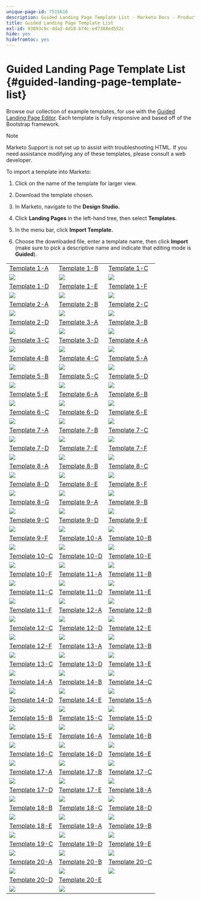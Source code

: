 ```yaml
---
unique-page-id: 7515616
description: Guided Landing Page Template List - Marketo Docs - Product Documentation
title: Guided Landing Page Template List
exl-id: 93893c9c-dda2-4d18-b74c-e47388ed552c
hide: yes
hidefromtoc: yes
---
```

# Guided Landing Page Template List {#guided-landing-page-template-list}

Browse our collection of example templates, for use with the [Guided Landing Page Editor](/help/marketo/product-docs/demand-generation/landing-pages/guided-landing-pages/create-a-guided-landing-page.md). Each template is fully responsive and based off of the Bootstrap framework.

>[!NOTE]
>
>Marketo Support is not set up to assist with troubleshooting HTML. If you need assistance modifying any of these templates, please consult a web developer.

To import a template into Marketo:

1. Click on the name of the template for larger view.
1. Download the template chosen.
1. In Marketo, navigate to the **Design Studio.**
1. Click **Landing Pages** in the left-hand tree, then select **Templates.**

1. In the menu bar, click **Import Template.**
1. Choose the downloaded file, enter a template name, then click **Import** (make sure to pick a descriptive name and indicate that editing mode is **Guided**).

|   |  |  |
|---|---|---|
| [Template 1-A](guided-landing-page-templates/template-1-a.md) | [Template 1-B](guided-landing-page-templates/template-1-b.md) | [Template 1-C](guided-landing-page-templates/template-1-c.md) |
| ![](assets/1a.jpg)| ![](assets/1b.jpg)| ![](assets/1c.jpg)|
| [Template 1-D](guided-landing-page-templates/template-1-d.md) | [Template 1-E](guided-landing-page-templates/template-1-e.md) | [Template 1-F](guided-landing-page-templates/template-1-f.md) |
| ![](assets/1d.jpg)| ![](assets/1e.jpg)| ![](assets/1f.jpg)|
| [Template 2-A](guided-landing-page-templates/template-2-a.md) | [Template 2-B](guided-landing-page-templates/template-2-b.md) | [Template 2-C](guided-landing-page-templates/template-2-c.md) |
| ![](assets/2a.jpg)| ![](assets/2b.jpg)| ![](assets/2c-2.jpg)|
| [Template 2-D](guided-landing-page-templates/template-2-d.md) | [Template 3-A](guided-landing-page-templates/template-3-a.md) | [Template 3-B](guided-landing-page-templates/template-3-b.md) |
| ![](assets/2d.jpg)| ![](assets/3a.jpg)| ![](assets/3b.jpg)|
| [Template 3-C](guided-landing-page-templates/template-3-c.md) | [Template 3-D](guided-landing-page-templates/template-3-d.md) | [Template 4-A](guided-landing-page-templates/template-4-a.md) |
| ![](assets/3c.jpg)| ![](assets/3d.jpg)| ![](assets/4a.jpg)|
| [Template 4-B](guided-landing-page-templates/template-4-b.md) | [Template 4-C](guided-landing-page-templates/template-4-c.md) | [Template 5-A](guided-landing-page-templates/template-5-a.md) |
| ![](assets/4b.jpg)| ![](assets/4c.jpg)| ![](assets/5a.jpg)|
| [Template 5-B](guided-landing-page-templates/template-5-b.md) | [Template 5-C](guided-landing-page-templates/template-5-c.md) | [Template 5-D](guided-landing-page-templates/template-5-d.md) |
| ![](assets/5b.jpg)| ![](assets/5c.jpg)| ![](assets/5d.jpg)|
| [Template 5-E](guided-landing-page-templates/template-5-e.md) | [Template 6-A](guided-landing-page-templates/template-6-a.md) | [Template 6-B](guided-landing-page-templates/template-6-b.md) |
| ![](assets/5e.jpg)| ![](assets/6a.jpg)| ![](assets/6b.jpg)|
| [Template 6-C](guided-landing-page-templates/template-6-c.md) | [Template 6-D](guided-landing-page-templates/template-6-d.md) | [Template 6-E](guided-landing-page-templates/template-6-e.md) |
| ![](assets/6c.jpg)| ![](assets/6d.jpg)| ![](assets/6e.jpg)|
| [Template 7-A](guided-landing-page-templates/template-7-a.md) | [Template 7-B](guided-landing-page-templates/template-7-b.md) | [Template 7-C](guided-landing-page-templates/template-7-c.md) |
| ![](assets/7a.jpg)| ![](assets/7b.jpg)| ![](assets/7c.jpg)|
| [Template 7-D](guided-landing-page-templates/template-7-d.md) | [Template 7-E](guided-landing-page-templates/template-7-e.md) | [Template 7-F](guided-landing-page-templates/template-7-f.md) |
| ![](assets/7d.jpg)| ![](assets/7e.jpg)| ![](assets/7f.jpg)|
| [Template 8-A](guided-landing-page-templates/template-8-a.md) | [Template 8-B](guided-landing-page-templates/template-8-b.md) | [Template 8-C](guided-landing-page-templates/template-8-c.md) |
| ![](assets/8a.jpg)| ![](assets/8b.jpg)| ![](assets/8c.jpg)|
| [Template 8-D](guided-landing-page-templates/template-8-d.md) | [Template 8-E](guided-landing-page-templates/template-8-e.md) | [Template 8-F](guided-landing-page-templates/template-8-f.md) |
| ![](assets/8d.jpg)| ![](assets/8e.jpg)| ![](assets/8f.jpg)|
| [Template 8-G](guided-landing-page-templates/template-8-g.md) | [Template 9-A](guided-landing-page-templates/template-9-a.md) | [Template 9-B](guided-landing-page-templates/template-9-b.md) |
| ![](assets/8g.jpg)| ![](assets/9a.jpg)| ![](assets/9b.jpg)|
| [Template 9-C](guided-landing-page-templates/template-9-c.md) | [Template 9-D](guided-landing-page-templates/template-9-d.md) | [Template 9-E](guided-landing-page-templates/template-9-e.md) |
| ![](assets/9c.jpg)| ![](assets/9d.jpg)| ![](assets/9e.jpg)|
| [Template 9-F](guided-landing-page-templates/template-9-f.md) | [Template 10-A](guided-landing-page-templates/template-10-a.md) | [Template 10-B](guided-landing-page-templates/template-10-b.md) |
| ![](assets/9f.jpg)| ![](assets/10a.jpg)| ![](assets/10b.jpg)|
| [Template 10-C](guided-landing-page-templates/template-10-c.md) | [Template 10-D](guided-landing-page-templates/template-10-d.md) | [Template 10-E](guided-landing-page-templates/template-10-e.md) |
| ![](assets/10c.jpg)| ![](assets/10d.jpg)| ![](assets/10e.jpg)|
| [Template 10-F](guided-landing-page-templates/template-10-f.md) | [Template 11-A](guided-landing-page-templates/template-11-a.md) | [Template 11-B](guided-landing-page-templates/template-11-b.md) |
| ![](assets/10f.jpg)| ![](assets/11a.jpg)| ![](assets/11b.jpg)|
| [Template 11-C](guided-landing-page-templates/template-11-c.md) | [Template 11-D](guided-landing-page-templates/template-11-d.md) | [Template 11-E](guided-landing-page-templates/template-11-e.md) |
| ![](assets/11c.jpg)| ![](assets/11d.jpg)| ![](assets/11e.jpg)|
| [Template 11-F](guided-landing-page-templates/template-11-f.md) | [Template 12-A](guided-landing-page-templates/template-12-a.md) | [Template 12-B](guided-landing-page-templates/template-12-b.md) |
| ![](assets/11f.jpg)| ![](assets/12a.jpg)| ![](assets/12b.jpg)|
| [Template 12-C](guided-landing-page-templates/template-12-c.md) | [Template 12-D](guided-landing-page-templates/template-12-d.md) | [Template 12-E](guided-landing-page-templates/template-12-e.md) |
| ![](assets/12c.jpg)| ![](assets/12d.jpg)| ![](assets/12e.jpg)|
| [Template 12-F](guided-landing-page-templates/template-12-f.md) | [Template 13-A](guided-landing-page-templates/template-13-a.md) | [Template 13-B](guided-landing-page-templates/template-13-b.md) |
| ![](assets/12f.jpg)| ![](assets/13a.jpg)| ![](assets/13b.jpg)|
| [Template 13-C](guided-landing-page-templates/template-13-c.md) | [Template 13-D](guided-landing-page-templates/template-13-d.md) | [Template 13-E](guided-landing-page-templates/template-13-e.md) |
| ![](assets/13c.jpg)| ![](assets/13d.jpg)| ![](assets/13e.jpg)|
| [Template 14-A](guided-landing-page-templates/template-14-a.md) | [Template 14-B](guided-landing-page-templates/template-14-b.md) | [Template 14-C](guided-landing-page-templates/template-14-c.md) |
| ![](assets/14a.jpg)| ![](assets/14b.jpg)| ![](assets/14c.jpg)|
| [Template 14-D](guided-landing-page-templates/template-14-d.md) | [Template 14-E](guided-landing-page-templates/template-14-e.md) | [Template 15-A](guided-landing-page-templates/template-15-a.md) |
| ![](assets/14d.jpg)| ![](assets/14e.jpg)| ![](assets/15a.jpg)|
| [Template 15-B](guided-landing-page-templates/template-15-b.md) | [Template 15-C](guided-landing-page-templates/template-15-c.md) | [Template 15-D](guided-landing-page-templates/template-15-d.md) |
| ![](assets/15b.jpg)| ![](assets/15c.jpg)| ![](assets/15d.jpg)|
| [Template 15-E](guided-landing-page-templates/template-15-e.md) | [Template 16-A](guided-landing-page-templates/template-16-a.md) | [Template 16-B](guided-landing-page-templates/template-16-b.md) |
| ![](assets/15e.jpg)| ![](assets/16a.jpg)| ![](assets/16b.jpg)|
| [Template 16-C](guided-landing-page-templates/template-16-c.md) | [Template 16-D](guided-landing-page-templates/template-16-d.md) | [Template 16-E](guided-landing-page-templates/template-16-e.md) |
| ![](assets/16c.jpg)| ![](assets/16d.jpg)| ![](assets/16e.jpg)|
| [Template 17-A](guided-landing-page-templates/template-17-a.md) | [Template 17-B](guided-landing-page-templates/template-17-b.md) | [Template 17-C](guided-landing-page-templates/template-17-c.md) |
| ![](assets/17a.jpg)| ![](assets/17b.jpg)| ![](assets/17c.jpg)|
| [Template 17-D](guided-landing-page-templates/template-17-d.md) | [Template 17-E](guided-landing-page-templates/template-17-e.md) | [Template 18-A](guided-landing-page-templates/template-18-a.md) |
| ![](assets/17d.jpg)| ![](assets/17e.jpg)| ![](assets/18a.jpg)|
| [Template 18-B](guided-landing-page-templates/template-18-b.md) | [Template 18-C](guided-landing-page-templates/template-18-c.md) | [Template 18-D](guided-landing-page-templates/template-18-d.md) |
| ![](assets/18b.jpg)| ![](assets/18c.jpg)| ![](assets/18d.jpg)|
| [Template 18-E](guided-landing-page-templates/template-18-e.md) | [Template 19-A](guided-landing-page-templates/template-19-a.md) | [Template 19-B](guided-landing-page-templates/template-19-b.md) |
| ![](assets/18e.jpg)| ![](assets/19a.jpg)| ![](assets/19b.jpg)|
| [Template 19-C](guided-landing-page-templates/template-19-c.md) | [Template 19-D](guided-landing-page-templates/template-19-d.md) | [Template 19-E](guided-landing-page-templates/template-19-e.md) |
| ![](assets/19c.jpg)| ![](assets/19d.jpg)| ![](assets/19e.jpg)|
| [Template 20-A](guided-landing-page-templates/template-20-a.md) | [Template 20-B](guided-landing-page-templates/template-20-b.md) | [Template 20-C](guided-landing-page-templates/template-20-c.md) |
| ![](assets/20a.jpg)| ![](assets/20b.jpg)| ![](assets/20c.jpg)|
| [Template 20-D](guided-landing-page-templates/template-20-d.md) | [Template 20-E](guided-landing-page-templates/template-20-e.md) |  |
| ![](assets/20d.jpg)| ![](assets/20e.jpg)|  |
